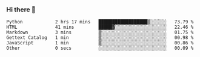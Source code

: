 ### Hi there 👋

<!--
**MDK84/MDK84** is a ✨ _special_ ✨ repository because its `README.md` (this file) appears on your GitHub profile.

Here are some ideas to get you started:

- 🔭 I’m currently working on ...
- 🌱 I’m currently learning ...
- 👯 I’m looking to collaborate on ...
- 🤔 I’m looking for help with ...
- 💬 Ask me about ...
- 📫 How to reach me: ...
- 😄 Pronouns: ...
- ⚡ Fun fact: ...
-->

<!--START_SECTION:waka-->

```text
Python            2 hrs 17 mins   ██████████████████▒░░░░░░   73.79 %
HTML              41 mins         █████▓░░░░░░░░░░░░░░░░░░░   22.46 %
Markdown          3 mins          ▒░░░░░░░░░░░░░░░░░░░░░░░░   01.75 %
Gettext Catalog   1 min           ▒░░░░░░░░░░░░░░░░░░░░░░░░   00.98 %
JavaScript        1 min           ▒░░░░░░░░░░░░░░░░░░░░░░░░   00.86 %
Other             0 secs          ░░░░░░░░░░░░░░░░░░░░░░░░░   00.09 %
```

<!--END_SECTION:waka-->

<!-- ![Metrics](/github-metrics.svg) -->
